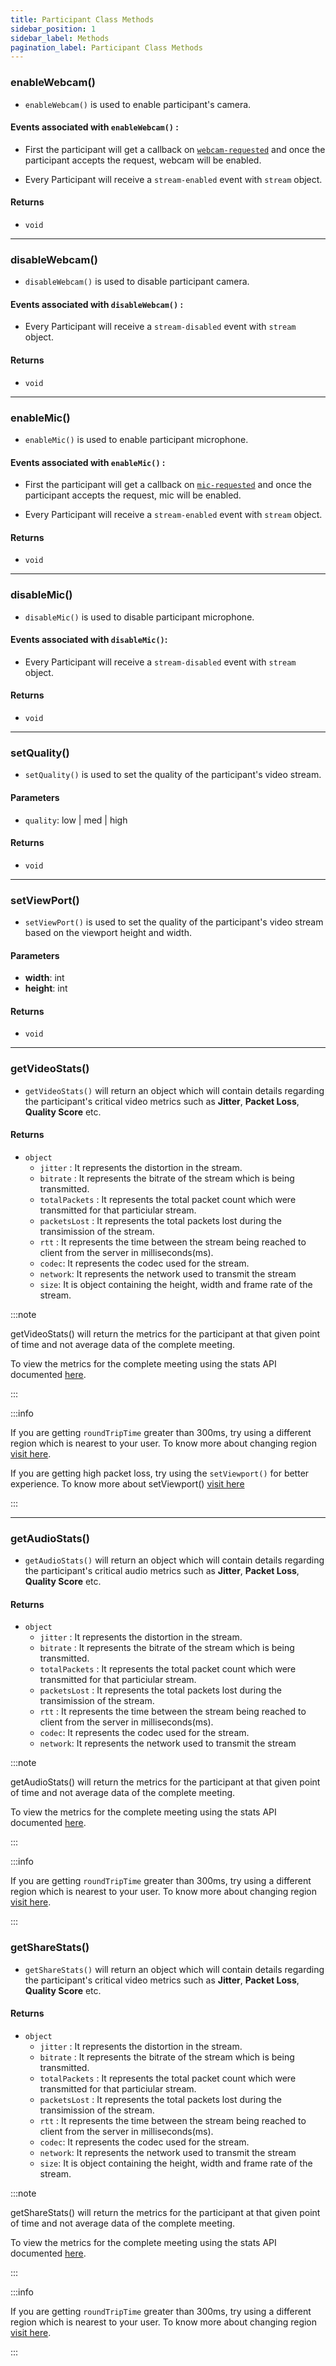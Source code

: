 ```yaml
---
title: Participant Class Methods
sidebar_position: 1
sidebar_label: Methods
pagination_label: Participant Class Methods
---
```


<div class="sdk-api-ref-only-h4">

### enableWebcam()

- `enableWebcam()` is used to enable participant's camera.

#### Events associated with `enableWebcam()` :

- First the participant will get a callback on [`webcam-requested`](../meeting-class/events#webcam-requested) and once the participant accepts the request, webcam will be enabled.

- Every Participant will receive a `stream-enabled` event with `stream` object.

#### Returns

- `void`

---

### disableWebcam()

- `disableWebcam()` is used to disable participant camera.

#### Events associated with `disableWebcam()` :

- Every Participant will receive a `stream-disabled` event with `stream` object.

#### Returns

- `void`

---

### enableMic()

- `enableMic()` is used to enable participant microphone.

#### Events associated with `enableMic()` :

- First the participant will get a callback on [`mic-requested`](../meeting-class/events#mic-requested) and once the participant accepts the request, mic will be enabled.

- Every Participant will receive a `stream-enabled` event with `stream` object.

#### Returns

- `void`

---

### disableMic()

- `disableMic()` is used to disable participant microphone.

#### Events associated with `disableMic()`:

- Every Participant will receive a `stream-disabled` event with `stream` object.

#### Returns

- `void`

---

### setQuality()

- `setQuality()` is used to set the quality of the participant's video stream.

#### Parameters

- `quality`: low | med | high

#### Returns

- `void`

---

### setViewPort()

- `setViewPort()` is used to set the quality of the participant's video stream based on the viewport height and width.

#### Parameters

- **width**: int
- **height**: int

#### Returns

- `void`

---

### getVideoStats()

- `getVideoStats()` will return an object which will contain details regarding the participant's critical video metrics such as **Jitter**, **Packet Loss**, **Quality Score** etc.

#### Returns

- `object`
  - `jitter` : It represents the distortion in the stream.
  - `bitrate` : It represents the bitrate of the stream which is being transmitted.
  - `totalPackets` : It represents the total packet count which were transmitted for that particiular stream.
  - `packetsLost` : It represents the total packets lost during the transimission of the stream.
  - `rtt` : It represents the time between the stream being reached to client from the server in milliseconds(ms).
  - `codec`: It represents the codec used for the stream.
  - `network`: It represents the network used to transmit the stream
  - `size`: It is object containing the height, width and frame rate of the stream.

:::note

getVideoStats() will return the metrics for the participant at that given point of time and not average data of the complete meeting.

To view the metrics for the complete meeting using the stats API documented [here](/api-reference/realtime-communication/fetch-session-quality-stats).

:::

:::info

If you are getting `roundTripTime` greater than 300ms, try using a different region which is nearest to your user. To know more about changing region [visit here](/api-reference/realtime-communication/create-room).

If you are getting high packet loss, try using the `setViewport()` for better experience. To know more about setViewport() [visit here](/javascript/guide/video-and-audio-calling-api-sdk/features/set-viewport)

:::

---

### getAudioStats()

- `getAudioStats()` will return an object which will contain details regarding the participant's critical audio metrics such as **Jitter**, **Packet Loss**, **Quality Score** etc.

#### Returns

- `object`
  - `jitter` : It represents the distortion in the stream.
  - `bitrate` : It represents the bitrate of the stream which is being transmitted.
  - `totalPackets` : It represents the total packet count which were transmitted for that particiular stream.
  - `packetsLost` : It represents the total packets lost during the transimission of the stream.
  - `rtt` : It represents the time between the stream being reached to client from the server in milliseconds(ms).
  - `codec`: It represents the codec used for the stream.
  - `network`: It represents the network used to transmit the stream

:::note

getAudioStats() will return the metrics for the participant at that given point of time and not average data of the complete meeting.

To view the metrics for the complete meeting using the stats API documented [here](/api-reference/realtime-communication/fetch-session-quality-stats).

:::

:::info

If you are getting `roundTripTime` greater than 300ms, try using a different region which is nearest to your user. To know more about changing region [visit here](/api-reference/realtime-communication/create-room).

:::

### getShareStats()

- `getShareStats()` will return an object which will contain details regarding the participant's critical video metrics such as **Jitter**, **Packet Loss**, **Quality Score** etc.

#### Returns

- `object`
  - `jitter` : It represents the distortion in the stream.
  - `bitrate` : It represents the bitrate of the stream which is being transmitted.
  - `totalPackets` : It represents the total packet count which were transmitted for that particiular stream.
  - `packetsLost` : It represents the total packets lost during the transimission of the stream.
  - `rtt` : It represents the time between the stream being reached to client from the server in milliseconds(ms).
  - `codec`: It represents the codec used for the stream.
  - `network`: It represents the network used to transmit the stream
  - `size`: It is object containing the height, width and frame rate of the stream.

:::note

getShareStats() will return the metrics for the participant at that given point of time and not average data of the complete meeting.

To view the metrics for the complete meeting using the stats API documented [here](/api-reference/realtime-communication/fetch-session-quality-stats).

:::

:::info

If you are getting `roundTripTime` greater than 300ms, try using a different region which is nearest to your user. To know more about changing region [visit here](/api-reference/realtime-communication/create-room).

:::

</div>
